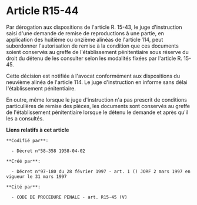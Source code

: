 # Article R15-44

Par dérogation aux dispositions de l'article R. 15-43, le juge d'instruction saisi d'une demande de remise de reproductions à
une partie, en application des huitième ou onzième alinéas de l'article 114, peut subordonner l'autorisation de remise à la
condition que ces documents soient conservés au greffe de l'établissement pénitentiaire sous réserve du droit du détenu de
les consulter selon les modalités fixées par l'article R. 15-45.

Cette décision est notifiée à l'avocat conformément aux dispositions du neuvième alinéa de l'article 114. Le juge
d'instruction en informe sans délai l'établissement pénitentiaire.

En outre, même lorsque le juge d'instruction n'a pas prescrit de conditions particulières de remise des pièces, les documents
sont conservés au greffe de l'établissement pénitentiaire lorsque le détenu le demande et après qu'il les a consultés.

**Liens relatifs à cet article**

	**Codifié par**:

	  - Décret n°58-358 1958-04-02

	**Créé par**:

	  - Décret n°97-180 du 28 février 1997 - art. 1 () JORF 2 mars 1997 en vigueur le 31 mars 1997

	**Cité par**:

	  - CODE DE PROCEDURE PENALE - art. R15-45 (V)
